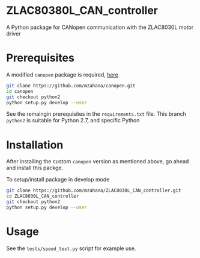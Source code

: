 # ZLAC80380L_CAN_controller
A Python package for CANopen communication with the ZLAC8030L motor driver

# Prerequisites
A modified `canopen` package is required, [here](https://github.com/mzahana/canopen/tree/python2)
```bash
git clone https://github.com/mzahana/canopen.git
cd canopen
git checkout python2
python setup.py develop --user
```

See the remaingin prerequisites in the `requirements.txt` file.
This branch `python2` is suitable for Python 2.7, and specific Python

# Installation
After installing the custom `canopen` version as mentioned above, go ahead and install this packge.

To setup/install package in develop mode
```bash
git clone https://github.com/mzahana/ZLAC8030L_CAN_controller.git
cd ZLAC8030L_CAN_controller
git checkout python2
python setup.py develop --user
```
# Usage
See the `tests/speed_test.py` script for example use.

